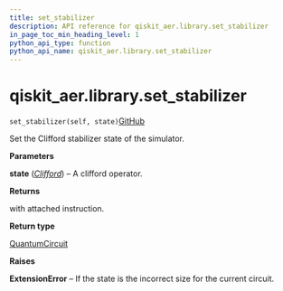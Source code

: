 ```yaml
---
title: set_stabilizer
description: API reference for qiskit_aer.library.set_stabilizer
in_page_toc_min_heading_level: 1
python_api_type: function
python_api_name: qiskit_aer.library.set_stabilizer
---
```


# qiskit\_aer.library.set\_stabilizer

<span id="qiskit_aer.library.set_stabilizer" />

`set_stabilizer(self, state)`[GitHub](https://github.com/qiskit/qiskit/tree/stable/0.41/qiskit_aer/library/set_instructions/set_stabilizer.py "view source code")

Set the Clifford stabilizer state of the simulator.

**Parameters**

**state** ([*Clifford*](qiskit.quantum_info.Clifford "qiskit.quantum_info.Clifford")) – A clifford operator.

**Returns**

with attached instruction.

**Return type**

[QuantumCircuit](qiskit.circuit.QuantumCircuit "qiskit.circuit.QuantumCircuit")

**Raises**

**ExtensionError** – If the state is the incorrect size for the current circuit.

